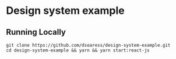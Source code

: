 # Design system example

## Running Locally

```shell
git clone https://github.com/dsoaress/design-system-example.git
cd design-system-example && yarn && yarn start:react-js
```
